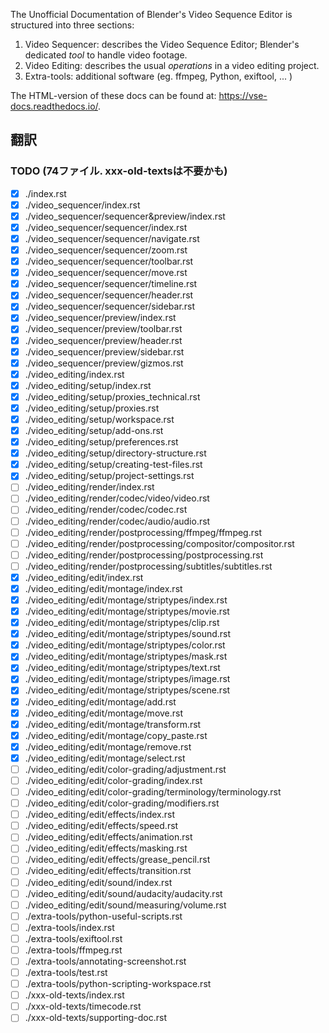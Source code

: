 The Unofficial Documentation of Blender's Video Sequence Editor is structured into three sections:

1. Video Sequencer: describes the Video Sequence Editor; Blender's dedicated _tool_ to handle video footage.
2. Video Editing: describes the usual _operations_ in a video editing project.
3. Extra-tools: additional software (eg. ffmpeg, Python, exiftool, ... )

The HTML-version of these docs can be found at: https://vse-docs.readthedocs.io/.

## 翻訳

### TODO (74ファイル. xxx-old-textsは不要かも)

- [x] ./index.rst
- [x] ./video_sequencer/index.rst
- [x] ./video_sequencer/sequencer&preview/index.rst
- [x] ./video_sequencer/sequencer/index.rst
- [x] ./video_sequencer/sequencer/navigate.rst
- [x] ./video_sequencer/sequencer/zoom.rst
- [x] ./video_sequencer/sequencer/toolbar.rst
- [x] ./video_sequencer/sequencer/move.rst
- [x] ./video_sequencer/sequencer/timeline.rst
- [x] ./video_sequencer/sequencer/header.rst
- [x] ./video_sequencer/sequencer/sidebar.rst
- [x] ./video_sequencer/preview/index.rst
- [x] ./video_sequencer/preview/toolbar.rst
- [x] ./video_sequencer/preview/header.rst
- [x] ./video_sequencer/preview/sidebar.rst
- [x] ./video_sequencer/preview/gizmos.rst
- [x] ./video_editing/index.rst
- [x] ./video_editing/setup/index.rst
- [x] ./video_editing/setup/proxies_technical.rst
- [x] ./video_editing/setup/proxies.rst
- [x] ./video_editing/setup/workspace.rst
- [x] ./video_editing/setup/add-ons.rst
- [x] ./video_editing/setup/preferences.rst
- [x] ./video_editing/setup/directory-structure.rst
- [x] ./video_editing/setup/creating-test-files.rst
- [x] ./video_editing/setup/project-settings.rst
- [ ] ./video_editing/render/index.rst
- [ ] ./video_editing/render/codec/video/video.rst
- [ ] ./video_editing/render/codec/codec.rst
- [ ] ./video_editing/render/codec/audio/audio.rst
- [ ] ./video_editing/render/postprocessing/ffmpeg/ffmpeg.rst
- [ ] ./video_editing/render/postprocessing/compositor/compositor.rst
- [ ] ./video_editing/render/postprocessing/postprocessing.rst
- [ ] ./video_editing/render/postprocessing/subtitles/subtitles.rst
- [x] ./video_editing/edit/index.rst
- [x] ./video_editing/edit/montage/index.rst
- [x] ./video_editing/edit/montage/striptypes/index.rst
- [x] ./video_editing/edit/montage/striptypes/movie.rst
- [x] ./video_editing/edit/montage/striptypes/clip.rst
- [x] ./video_editing/edit/montage/striptypes/sound.rst
- [x] ./video_editing/edit/montage/striptypes/color.rst
- [x] ./video_editing/edit/montage/striptypes/mask.rst
- [x] ./video_editing/edit/montage/striptypes/text.rst
- [x] ./video_editing/edit/montage/striptypes/image.rst
- [x] ./video_editing/edit/montage/striptypes/scene.rst
- [x] ./video_editing/edit/montage/add.rst
- [x] ./video_editing/edit/montage/move.rst
- [x] ./video_editing/edit/montage/transform.rst
- [x] ./video_editing/edit/montage/copy_paste.rst
- [x] ./video_editing/edit/montage/remove.rst
- [x] ./video_editing/edit/montage/select.rst
- [ ] ./video_editing/edit/color-grading/adjustment.rst
- [ ] ./video_editing/edit/color-grading/index.rst
- [ ] ./video_editing/edit/color-grading/terminology/terminology.rst
- [ ] ./video_editing/edit/color-grading/modifiers.rst
- [ ] ./video_editing/edit/effects/index.rst
- [ ] ./video_editing/edit/effects/speed.rst
- [ ] ./video_editing/edit/effects/animation.rst
- [ ] ./video_editing/edit/effects/masking.rst
- [ ] ./video_editing/edit/effects/grease_pencil.rst
- [ ] ./video_editing/edit/effects/transition.rst
- [ ] ./video_editing/edit/sound/index.rst
- [ ] ./video_editing/edit/sound/audacity/audacity.rst
- [ ] ./video_editing/edit/sound/measuring/volume.rst
- [ ] ./extra-tools/python-useful-scripts.rst
- [ ] ./extra-tools/index.rst
- [ ] ./extra-tools/exiftool.rst
- [ ] ./extra-tools/ffmpeg.rst
- [ ] ./extra-tools/annotating-screenshot.rst
- [ ] ./extra-tools/test.rst
- [ ] ./extra-tools/python-scripting-workspace.rst
- [ ] ./xxx-old-texts/index.rst
- [ ] ./xxx-old-texts/timecode.rst
- [ ] ./xxx-old-texts/supporting-doc.rst

